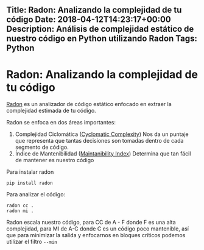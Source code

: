 Title: Radon: Analizando la complejidad de tu código
Date: 2018-04-12T14:23:17+00:00
Description: Análisis de complejidad estático de nuestro código en Python utilizando Radon
Tags: Python
---
# Radon: Analizando la complejidad de tu código

[Radon](http://radon.readthedocs.io/en/latest/index.html) es un analizador de código estático enfocado en extraer la complejidad estimada de tu código.

Radon se enfoca en dos áreas importantes:

1. Complejidad Ciclomática ([Cyclomatic Complexity](http://radon.readthedocs.io/en/latest/intro.html#cyclomatic-complexity))
  Nos da un puntaje que representa que tantas decisiones son tomadas dentro de cada segmento de código. 
1. Índice de Mantenibilidad ([Maintanibility Index](http://radon.readthedocs.io/en/latest/intro.html#maintainability-index))
  Determina que tan fácil de mantener es nuestro código

Para instalar radon

```shell
pip install radon
```

Para analizar el código:

```shell
radon cc .
radon mi .
```

Radon escala nuestro código, para CC de A - F donde F es una alta complejidad, para MI de A-C donde C es un código poco mantenible, así que para minimizar la salida y enfocarnos en bloques críticos podemos utilizar el filtro `--min`